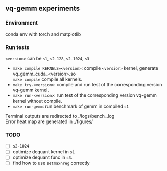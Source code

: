 ## vq-gemm experiments

### Environment
conda env with torch and matplotlib

### Run tests
`<version>` can be `s1`, `s2-128`, `s2-1024`, `s3`
- `make compile KERNELS=<version>`: compile `<version>` kernel, generate vq_gemm_cuda_\<version\>.so   
`make compile` compile all kernels.
- `make try-<version>`: compile and run test of the corresponding version vq-gemm kernel.
- `make run-<version>`: run test of the corresponding version vq-gemm kernel without compile.
- `make run-gemm`: run benchmark of gemm in compiled `s1`

Terminal outputs are redirected to ./logs/bench_<version>.log  
Error heat map are generated in ./figures/

### TODO
- [ ] `s2-1024`
- [ ] optimize dequant kernel in `s1`
- [ ] optimize dequant func in `s3`.
- [ ] find how to use `setmaxnreg` correctly